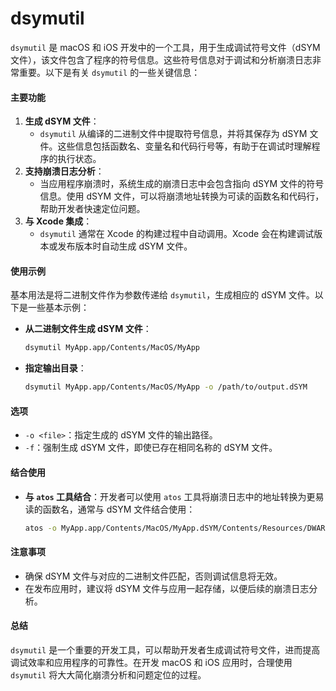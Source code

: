 # dsymutil

`dsymutil` 是 macOS 和 iOS 开发中的一个工具，用于生成调试符号文件（dSYM 文件），该文件包含了程序的符号信息。这些符号信息对于调试和分析崩溃日志非常重要。以下是有关 `dsymutil` 的一些关键信息：

#### 主要功能

1. **生成 dSYM 文件**：
   * `dsymutil` 从编译的二进制文件中提取符号信息，并将其保存为 dSYM 文件。这些信息包括函数名、变量名和代码行号等，有助于在调试时理解程序的执行状态。
2. **支持崩溃日志分析**：
   * 当应用程序崩溃时，系统生成的崩溃日志中会包含指向 dSYM 文件的符号信息。使用 dSYM 文件，可以将崩溃地址转换为可读的函数名和代码行，帮助开发者快速定位问题。
3. **与 Xcode 集成**：
   * `dsymutil` 通常在 Xcode 的构建过程中自动调用。Xcode 会在构建调试版本或发布版本时自动生成 dSYM 文件。

#### 使用示例

基本用法是将二进制文件作为参数传递给 `dsymutil`，生成相应的 dSYM 文件。以下是一些基本示例：

*   **从二进制文件生成 dSYM 文件**：

    ```bash
    dsymutil MyApp.app/Contents/MacOS/MyApp
    ```
*   **指定输出目录**：

    ```bash
    dsymutil MyApp.app/Contents/MacOS/MyApp -o /path/to/output.dSYM
    ```

#### 选项

* `-o <file>`：指定生成的 dSYM 文件的输出路径。
* `-f`：强制生成 dSYM 文件，即使已存在相同名称的 dSYM 文件。

#### 结合使用

*   **与 `atos` 工具结合**：开发者可以使用 `atos` 工具将崩溃日志中的地址转换为更易读的函数名，通常与 dSYM 文件结合使用：

    ```bash
    atos -o MyApp.app/Contents/MacOS/MyApp.dSYM/Contents/Resources/DWARF/MyApp -arch x86_64 -l <load_address> <crash_address>
    ```

#### 注意事项

* 确保 dSYM 文件与对应的二进制文件匹配，否则调试信息将无效。
* 在发布应用时，建议将 dSYM 文件与应用一起存储，以便后续的崩溃日志分析。

#### 总结

`dsymutil` 是一个重要的开发工具，可以帮助开发者生成调试符号文件，进而提高调试效率和应用程序的可靠性。在开发 macOS 和 iOS 应用时，合理使用 `dsymutil` 将大大简化崩溃分析和问题定位的过程。
